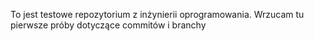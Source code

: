 To jest testowe repozytorium z inżynierii oprogramowania. 
Wrzucam tu pierwsze próby dotyczące commitów i branchy
